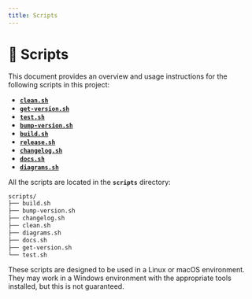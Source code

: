 ```yaml
---
title: Scripts
---
```


# 🔨 Scripts

This document provides an overview and usage instructions for the following scripts in this project:

- [**`clean.sh`**](./clean.sh.md)
- [**`get-version.sh`**](./get-version.sh.md)
- [**`test.sh`**](./test.sh.md)
- [**`bump-version.sh`**](./bump-version.sh.md)
- [**`build.sh`**](./build.sh.md)
- [**`release.sh`**](./release.sh.md)
- [**`changelog.sh`**](./changelog.sh.md)
- [**`docs.sh`**](./docs.sh.md)
- [**`diagrams.sh`**](./diagrams.sh.md)

All the scripts are located in the **`scripts`** directory:

```txt
scripts/
├── build.sh
├── bump-version.sh
├── changelog.sh
├── clean.sh
├── diagrams.sh
├── docs.sh
├── get-version.sh
└── test.sh
```

These scripts are designed to be used in a Linux or macOS environment. They may work in a Windows environment with the appropriate tools installed, but this is not guaranteed.
